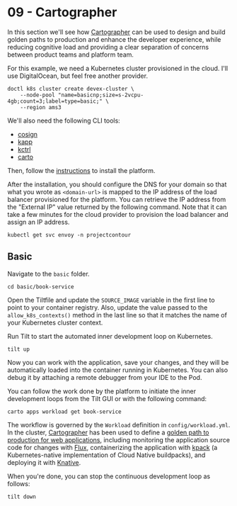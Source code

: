 # 09 - Cartographer

In this section we'll see how [Cartographer](https://cartographer.sh) can be used to design and build golden paths to production and enhance the developer experience, while reducing cognitive load and providing a clear separation of concerns between product teams and platform team.

For this example, we need a Kubernetes cluster provisioned in the cloud. I'll use DigitalOcean, but feel free another provider.

```shell
doctl k8s cluster create devex-cluster \
    --node-pool "name=basicnp;size=s-2vcpu-4gb;count=3;label=type=basic;" \
    --region ams3
```

We'll also need the following CLI tools:

* [cosign](https://docs.sigstore.dev/cosign/installation)
* [kapp](https://carvel.dev/kapp/docs/latest/install)
* [kctrl](https://carvel.dev/kapp-controller/docs/latest/install/#installing-kapp-controller-cli-kctrl)
* [carto](https://github.com/ThomasVitale/cartographer-cli)

Then, follow the [instructions](https://github.com/kadras-io/engineering-platform/blob/main/docs/install.md) to install the platform.

After the installation, you should configure the DNS for your domain so that what you wrote as `<domain-url>` is mapped to the IP address of the load balancer provisioned for the platform. You can retrieve the IP address from the "External IP" value returned by the following command. Note that it can take a few minutes for the cloud provider to provision the load balancer and assign an IP address.

```shell
kubectl get svc envoy -n projectcontour
```

## Basic

Navigate to the `basic` folder.

```shell
cd basic/book-service
```

Open the Tiltfile and update the `SOURCE_IMAGE` variable in the first line to point to your container registry. Also, update the value passed to the `allow_k8s_contexts()` method in the last line so that it matches the name of your Kubernetes cluster context.

Run Tilt to start the automated inner development loop on Kubernetes.

```shell
tilt up
```

Now you can work with the application, save your changes, and they will be automatically loaded into
the container running in Kubernetes. You can also debug it by attaching a remote debugger from your IDE
to the Pod.

You can follow the work done by the platform to initiate the inner development loops from the Tilt GUI or with the following command:

```shell
carto apps workload get book-service
```

The workflow is governed by the `Workload` definition in `config/workload.yml`. In the cluster, [Cartographer](https://cartographer.sh) has been used to define a [golden path to production for web applications](https://github.com/kadras-io/cartographer-supply-chains), including monitoring the application source code for changes with [Flux](https://fluxcd.io), containerizing the application with [kpack](https://github.com/pivotal/kpack) (a Kubernetes-native implementation of Cloud Native buildpacks), and deploying it with [Knative](https://knative.dev/docs/).

When you're done, you can stop the continuous development loop as follows:

```shell
tilt down
```

